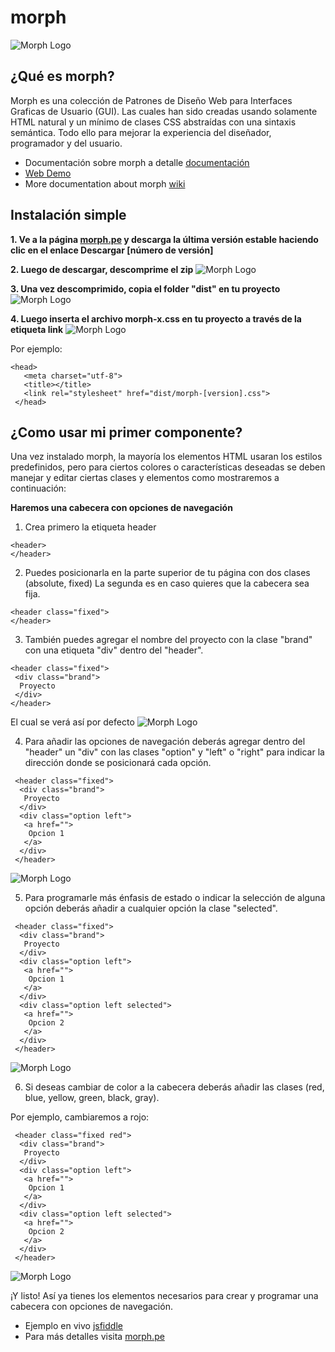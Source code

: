 # morph

![Morph Logo](https://image.ibb.co/iqOQ7F/morph_logo_mini_fw.png)

## ¿Qué es morph?

Morph es una colección de Patrones de Diseño Web para Interfaces Graficas de Usuario (GUI). Las cuales han sido creadas usando solamente HTML natural y un mínimo de clases CSS abstraídas con una sintaxis semántica. Todo ello para mejorar la experiencia del diseñador, programador y del usuario.

- Documentación sobre morph a detalle [documentación](https://github.com/techfano/morph/wiki/Morph-fundamentos)
- [Web Demo](https://morph-60313.firebaseapp.com/)
- More documentation about morph [wiki](https://github.com/techfano/morph/wiki/Soon-in-English)

## Instalación simple

**1. Ve a la página [morph.pe](https://morph.pe) y descarga la última versión estable haciendo clic en el enlace Descargar [número de versión]**

**2. Luego de descargar, descomprime el zip**
![Morph Logo](https://image.ibb.co/d8v87w/Descomprimir.png)

**3. Una vez descomprimido, copia el folder "dist" en tu proyecto**
![Morph Logo](https://image.ibb.co/gUUAnw/Proyecto1.png)

**4. Luego inserta el archivo morph-x.css en tu proyecto a través de la etiqueta link**
![Morph Logo](https://image.ibb.co/mrGefG/Proyecto2.png)

Por ejemplo:
 ``` [html]
 <head>
    <meta charset="utf-8">
    <title></title>
    <link rel="stylesheet" href="dist/morph-[version].css">
  </head>
 ```

## ¿Como usar mi primer componente?
 
Una vez instalado morph, la mayoría los elementos HTML usaran los estilos predefinidos, pero para ciertos colores o características deseadas se deben manejar y editar ciertas clases y elementos como mostraremos a continuación:

**Haremos una cabecera con opciones de navegación**

1. Crea primero la etiqueta header
 ``` [html]
 <header>
 </header>
 ```

2. Puedes posicionarla en la parte superior de tu página con dos clases (absolute, fixed) La segunda es en caso quieres que la cabecera sea fija.

 ``` [html]
 <header class="fixed">
 </header>
 ```
 
3. También puedes agregar el nombre del proyecto con la clase "brand" con una etiqueta "div" dentro del "header".
 ``` [html]
 <header class="fixed">
  <div class="brand">
   Proyecto
  </div>
 </header>
 ```
 El cual se verá así por defecto
 ![Morph Logo](https://image.ibb.co/d2c20G/header_basico.png)
 
 4. Para añadir las opciones de navegación deberás agregar dentro del "header" un "div" con las clases "option" y "left" o "right" para indicar la dirección donde se posicionará cada opción.

``` [html]
 <header class="fixed">
  <div class="brand">
   Proyecto
  </div>
  <div class="option left">
   <a href="">
    Opcion 1
   </a>
  </div>
 </header>
 ```
![Morph Logo](https://image.ibb.co/cgPbSw/header_option.png)

5. Para programarle más énfasis de estado o indicar la selección de alguna opción deberás añadir a cualquier opción la clase "selected".

``` [html]
 <header class="fixed">
  <div class="brand">
   Proyecto
  </div>
  <div class="option left">
   <a href="">
    Opcion 1
   </a>
  </div>
  <div class="option left selected">
   <a href="">
    Opcion 2
   </a>
  </div>
 </header>
 ```
![Morph Logo](https://image.ibb.co/mZEzfG/header_selected.png)

6. Si deseas cambiar de color a la cabecera deberás añadir las clases (red, blue, yellow, green, black, gray).

Por ejemplo, cambiaremos a rojo:

``` [html]
 <header class="fixed red">
  <div class="brand">
   Proyecto
  </div>
  <div class="option left">
   <a href="">
    Opcion 1
   </a>
  </div>
  <div class="option left selected">
   <a href="">
    Opcion 2
   </a>
  </div>
 </header>
```
![Morph Logo](https://image.ibb.co/czod7w/header_red.png)

¡Y listo! Así ya tienes los elementos necesarios para crear y programar una cabecera con opciones de navegación.

- Ejemplo en vivo [jsfiddle](https://jsfiddle.net/techfano/4doxss7p)
- Para más detalles visita [morph.pe](https://morph.pe)
